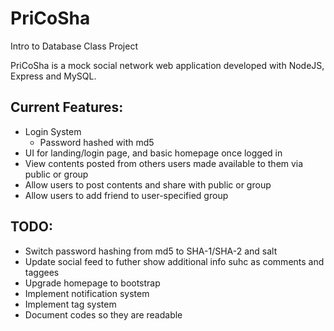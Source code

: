 # PriCoSha
Intro to Database Class Project

PriCoSha is a mock social network web application developed with NodeJS, Express and MySQL.

## Current Features:
- Login System
  - Password hashed with md5
- UI for landing/login page, and basic homepage once logged in
- View contents posted from others users made available to them via public or group
- Allow users to post contents and share with public or group
- Allow users to add friend to user-specified group

## TODO:
- Switch password hashing from md5 to SHA-1/SHA-2 and salt
- Update social feed to futher show additional info suhc as comments and taggees
- Upgrade homepage to bootstrap
- Implement notification system
- Implement tag system
- Document codes so they are readable
